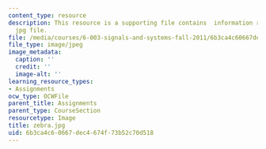 ```yaml
---
content_type: resource
description: This resource is a supporting file contains  information regarding zebra
  jpg file.
file: /media/courses/6-003-signals-and-systems-fall-2011/6b3ca4c60667dec4674f73b52c70d518_zebra.jpg
file_type: image/jpeg
image_metadata:
  caption: ''
  credit: ''
  image-alt: ''
learning_resource_types:
- Assignments
ocw_type: OCWFile
parent_title: Assignments
parent_type: CourseSection
resourcetype: Image
title: zebra.jpg
uid: 6b3ca4c6-0667-dec4-674f-73b52c70d518
---
```

